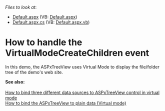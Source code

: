 <!-- default file list -->
*Files to look at*:

* [Default.aspx](./CS/WebSite/Default.aspx) (VB: [Default.aspx](./VB/WebSite/Default.aspx))
* [Default.aspx.cs](./CS/WebSite/Default.aspx.cs) (VB: [Default.aspx.vb](./VB/WebSite/Default.aspx.vb))
<!-- default file list end -->
# How to handle the VirtualModeCreateChildren event


<p>In this demo, the ASPxTreeView uses Virtual Mode to display the file/folder tree of the demo's web site.</p><p><strong>See also:</strong><strong><br />
</strong><strong><br />
</strong><a href="https://www.devexpress.com/Support/Center/p/E2956">How to bind three different data sources to ASPxTreeView control in virtual mode</a><br />
<a href="https://www.devexpress.com/Support/Center/p/E2872">How to bind the ASPxTreeView to plain data (Virtual mode)</a></p>

<br/>


